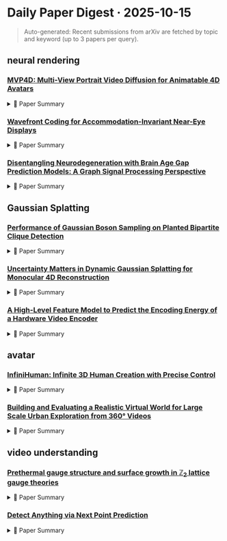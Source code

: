 # Daily Paper Digest · 2025-10-15
> Auto-generated: Recent submissions from arXiv are fetched by topic and keyword (up to 3 papers per query).

## neural rendering

### [MVP4D: Multi-View Portrait Video Diffusion for Animatable 4D Avatars](http://arxiv.org/pdf/2510.12785v1)


<!--break-out-of-list-->
<details markdown="1">
<summary>📄 Paper Summary </summary>

### 1. Task / Problem
- Video generation and reenactment using multi-view techniques

### 2. Motivation & Gaps
- The paper addresses the challenges in generating high-quality, animatable 4D avatars from 2D images and driving videos.

- **Related work challenges:**
  - Recent methods for avatar creation from single images: Lack of multi-view information and explicit 3D representation leading to degraded image quality.
  - 3D representation methods: Struggle to capture fine-grained facial dynamics and expression-dependent appearance.
  - 2D generative techniques: Exhibit weaker multi-view consistency due to lack of explicit 3D constraints.
  - Human4DiT [Shao et al. 2024a]: Generates body-pose controlled multi-view video but is limited to generating only a very small number of frames at a time.
  - Animatable 3D avatars: Most methods fail to capture fine-grained motion of structures such as the tongue and lips.
  - Monocular portrait video generation: Exhibits artifacts when the rendered viewpoint deviates significantly from the input image.
  - CogVideoX: Limited ability to handle multi-view video generation without large datasets.
  - FLAME: Inadequate representation of head pose and expression in generated videos.
  - Taubner et al. 2024: Challenges in capturing high-frequency temporal details in video frames.
  - MMVDM: Generating a large set of multi-view videos from a single reference image.
  - 3D Gaussian Splatting: Fitting a 4D avatar representation to generated multi-view videos.
  - Classifier-free Guidance: Improving predictions in a multi-view setting without losing view-specific information.
  - GAGAvatar: Inconsistent temporal quality in generated videos.
  - CAP4D: Fails to generate views behind the head and struggles with geometry consistency.
  - FYE + PanoHead: Artifacts due to two-step generation process.
  - CAP4D: Lower overall preference compared to MVP4D in user studies.
  - Hallo3: Struggles with fine-grained temporal details and extreme lighting conditions.
  - Multi-view CFG: Conventional CFG reduces performance compared to the proposed multi-view strategy.
  - Denoising Diffusion Probabilistic Models: N/A
  - Classifier-Free Diffusion Guidance: N/A
  - GaussianAvatar: Towards realistic human avatar modeling from a single video via animatable 3D Gaussians: N/A
  - CAP4D-MMDM: Output flickers due to reliance on an image diffusion model, resulting in high-frequency artifacts.
  - MVP4D: Previous methods fail to capture fine details and structures of the face and hair.
  - Baseline methods: Inability to generate 360-degree views without noticeable artifacts.
  - Previous methods for 4D avatar generation: Struggled with reconstructing complex geometries and dynamic effects.
  - Conventional CFG methods: Caused extreme contrast in generated images due to poor-quality predictions.
  - Existing video animation methods: Limited in generating high-quality, temporally coherent sequences.
  - GaussianAvatars: Limited ability to model detailed temporal dynamics.
  - CAP4D: Inadequate handling of back-facing views and excessive motion artifacts.
  - MMDM: Struggles with generating high-quality multi-view outputs.
  - Follow-Your-Emoji (FYE): Limited to monocular settings and requires extension to multi-view.
  - PanoHead: Static multi-view generation model that needs integration with dynamic video generation.
  - DISK keypoint detection: Requires accurate matching and triangulation for 3D consistency.
  - Deng et al. 2024: Distilling the model into more efficient feed-forward methods.

### 3. Core Idea
- The proposed method combines multiple video generation techniques to create realistic 4D avatars that can express a range of emotions and movements.

### 4. Method
- **Pipeline**: The method involves generating a reference video, extending it to multi-view, and applying a multi-view face tracker for animation.
- **Architecture / Loss / Training**: Utilizes various metrics such as PSNR, SSIM, and JOD for training and evaluation.
- **Complexity / Resources**: 8x NVIDIA H100 with activation checkpointing to reduce VRAM.

### 5. Experiments
- **Datasets & Metrics**: Evaluated on the FFHQ dataset and Nersemble evaluation dataset using metrics like PSNR, SSIM, and identity preservation.
- **Baselines**: Animatable 3D avatars, CAP4D, CAP4D-MMDM, CAT3D, CAT4D, CogVideoX, Conventional CFG methods, Existing multi-view video synthesis approaches, FLAME, GAGAvatar, Human4DiT, HunyuanPortrait, MVP4D-MMVDM, Monocular portrait video generation, N/A, Pippo, Portrait4D-v2, Previous 3D avatar reconstruction methods, Previous multi-view avatar generation techniques, Single-view video generation methods, Single-view video generation techniques, Stage 1, Stage 2, Stage 3, Taubner et al. 2024, VOODOO XP, VOODOO3D
- **Main Results**: Stage 3 achieves the best PSNR of 23.39.
- **Ablations**: Ablation studies show that limiting stage 1 training to mode 1 improves PSNR.
- **Limitations / Stress Tests**: Iterated generation leads to image quality deterioration.

### 6. Takeaways
- **Pros**: Generates high-fidelity, animatable avatars from a single image., Produces temporally consistent videos across multiple viewpoints., Significantly improves realism and 3D consistency compared to previous methods.
- **Cons**: Training requires substantial computational resources., Scarcity of multi-view portrait video data poses challenges.
- **Future Work**: Explore further enhancements in animation fidelity., Investigate additional applications in virtual environments., Develop methods to reduce training data requirements.

</details>

### [Wavefront Coding for Accommodation-Invariant Near-Eye Displays](http://arxiv.org/pdf/2510.12778v1)


<!--break-out-of-list-->
<details markdown="1">
<summary>📄 Paper Summary </summary>

### 1. Task / Problem
- Addressing Vergence-Accommodation Conflict in 3D Displays

### 2. Motivation & Gaps
- The paper addresses the inherent vergence-accommodation conflict (VAC) in conventional 3D displays, which can lead to visual discomfort and fatigue.

- **Related work challenges:**
  - Accommodation-enabling displays: Delivering close-to-natural viewing experience while recreating near-correct retinal blur.
  - Accommodation-invariant displays: Coupling vergence with accommodation by removing retinal defocus blur completely.
  - Holographic NEDs: Limited eyebox and presence of speckle noise.
  - Maxwellian view displays: Reduced eyebox size due to light being funneled through a single pinhole.
  - Adaptive optics in projectors: Trade-off between extended depth range and spatial resolution.
  - N/A: N/A
  - N/A: N/A
  - N/A: N/A
  - Conventional stereoscopic display: Limited accommodation depth range and image quality
  - AI-NED from Konrad et al. [5]: Trade-off between resolution and depth
  - N/A: N/A
  - Vergence–accommodation conflicts hinder visual performance and cause visual fatigue: Existing methods do not effectively eliminate VAC.
  - Visual discomfort and visual fatigue of stereoscopic displays: A review: Lack of comprehensive solutions for visual comfort in 3D displays.
  - Accommodation-invariant computational near-eye displays: Previous designs often rely on complex adaptive optics.
  - N/A: N/A
  - N/A: N/A

### 3. Core Idea
- The proposed AI-NED design utilizes a DOE-based architecture to eliminate retinal defocus blur and couple accommodation with vergence, relying solely on binocular disparity.

### 4. Method
- **Pipeline**: The method involves wavefront coding to co-optimize a novel DOE design for accommodation invariance and a pre-processing module to enhance perceived image quality.
- **Architecture / Loss / Training**: The architecture includes a pre-processing CNN (P-CNN) that digitally encodes the AI image, and a physics-based differentiable simulation model to propagate the image through the display and viewer optics, comparing the output with a ground-truth retina image using pixel-to-pixel and structural similarity losses.
- **Complexity / Resources**: The method optimizes static optics, avoiding the need for complex adaptive optics or gaze tracking.

### 5. Experiments
- **Datasets & Metrics**: Simulations and optical measurements were used to evaluate the proposed architecture.
- **Baselines**: AI-NED from Konrad et al. [5], Accommodation-enabling displays, Accommodation-invariant displays, Conventional 3D display methods, Conventional NED setups, Conventional approach, Conventional stereoscopic display, Holographic NEDs, Maxwellian view displays, N/A
- **Main Results**: The proposed architecture can extend the depth of focus for up to four diopters.
- **Ablations**: The impact of the pre-processing network was analyzed, showing improved image sharpness.
- **Limitations / Stress Tests**: Future work will include user studies to measure accommodation responses and assess visual comfort.

### 6. Takeaways
- **Pros**: Eliminates retinal defocus blur, improving visual comfort., Joint optimization of optics and CNN enhances performance., Demonstrated effectiveness through optical measurements.
- **Cons**: Requires complex setup and fabrication of custom optical elements., Potential challenges in achieving compact form factor., Dependence on accurate gaze tracking for some methods.
- **Future Work**: Explore further optimizations in real-world conditions., Investigate integration with other display technologies., Develop more compact and user-friendly designs.

</details>

### [Disentangling Neurodegeneration with Brain Age Gap Prediction Models: A Graph Signal Processing Perspective](http://arxiv.org/pdf/2510.12763v1)


<!--break-out-of-list-->
<details markdown="1">
<summary>📄 Paper Summary </summary>

### 1. Task / Problem
- Brain age estimation from MRI scans

### 2. Motivation & Gaps
- The study aims to estimate the age of healthy subjects using T1-weighted MRI scans, addressing the need for accurate brain age prediction methods.

- **Related work challenges:**
  - Brain Age Gap Prediction Models: Methodological obscurities due to lack of deterministic relationships affecting clinical significance.
  - Data-driven ML algorithms using structural MRI: Identifying neurodegeneration biomarkers effectively.
  - Brain age gap prediction algorithms: Correcting for age biases in predictions.
  - Various studies on brain age gap prediction: Divergence in underlying ML principles and methodological obscurities in ∆-Age prediction.
  - [32]: Divergence in ML principles for ∆-Age prediction.
  - [34]: Moderate fit on chronological age leading to better clinical utility.
  - [35]: No significant correlation between chronological age prediction accuracy and clinical utility of ∆-Age.
  - PCA-regression model: Instability in addressing the requirements of qualitative evaluation of ∆-Age.
  - Deep learning models: Lack of explainability in predictions, failing to meet the requirements of qualitative evaluation.
  - GSP and GNNs: An overview: Existing theoretical properties of GNNs are agnostic to the spatial and spectral characteristics of data-driven graphs.
  - Morphometric similarity networks: Generalizing anatomical covariances to include multiple information modalities within structural MRI.
  - N/A: Refined mathematical understanding of GNNs instantiated on covariance matrices.
  - PCA-regression in brain age gap prediction: PCA-driven approaches are prone to unstable or irreproducible inference outcomes due to stochastic perturbations in the covariance eigenspectrum.
  - PCA-regression: Exhibits instability when principal components are re-evaluated using perturbed sample covariance matrices.
  - Sparse VNNs: Need for better quality covariance matrices while preserving stability in high-dimensional neuroimaging settings.
  - Transferability of VNNs: Ensuring VNNs retain performance across datasets of different dimensionalities without retraining.
  - Previous studies on brain age prediction: Lack of interpretability in the models used, leading to ambiguities in understanding the contributions of different brain regions.
  - N/A: N/A
  - N/A: Performance-driven methods are inadequate for the practical viability of brain age gap prediction.
  - N/A: N/A
  - The effect of the APOE genotype on individual BrainAGE in normal aging, mild cognitive impairment, and Alzheimer’s disease: Understanding the genetic influences on brain aging.
  - Prediction of brain age suggests accelerated atrophy after traumatic brain injury: Identifying the impact of traumatic events on brain aging.
  - Explainable brain age gap prediction in neurodegenerative conditions using covariance neural networks: Developing interpretable models for brain age prediction.
  - Optuna: A next-generation hyperparameter optimization framework: N/A
  - Local-global parcellation of the human cerebral cortex from intrinsic functional connectivity MRI: N/A
  - Characteristics of subjective cognitive decline associated with amyloid positivity: N/A
  - Plasma and CSF neurofilament light: relation to longitudinal neuroimaging and cognitive measures: N/A
  - Neuropathological stageing of Alzheimer-related changes: N/A
  - fsbrain: an R package for the visualization of structural neuroimaging data: N/A

### 3. Core Idea
- Utilizing kernel methods to analyze T1-weighted MRI scans for estimating brain age.

### 4. Method
- **Pipeline**: Data preprocessing, feature extraction using kernel methods, and age estimation.
- **Architecture / Loss / Training**: The VNN model consists of 2 layers with 2 and 6 filter taps respectively, trained on the OASIS-3 dataset with 22,570 learnable parameters.
- **Complexity / Resources**: The model complexity is managed through hyperparameter optimization using the Optuna package.

### 5. Experiments
- **Datasets & Metrics**: Utilized various datasets of T1-weighted MRI scans to validate the model's performance.
- **Baselines**: Convolutional Neural Networks, Convolutional neural networks, Deep learning models, Deep learning-based approaches, Existing brain age gap prediction models, N/A, PCA-regression, Principal Component Analysis-based Regression, Sparse VNNs, Standard age prediction models without anatomical interpretability, Standard regression models, Support Vector Regression, Support vector regression, Traditional ML methods, Traditional ML-driven methods, Traditional MRI analysis methods, Traditional age estimation methods
- **Main Results**: The proposed method shows improved accuracy in estimating brain age compared to existing methods.
- **Ablations**: Further analysis on the impact of different features extracted from MRI scans on the prediction accuracy.
- **Limitations / Stress Tests**: Robustness of age prediction models to factors such as distribution shifts is key to achieve reproducible outcomes.

### 6. Takeaways
- **Pros**: Improved interpretability of brain age gap predictions using GSP., Potential for better patient outcomes through automated MRI analysis., Enhanced understanding of neurodegeneration through interdisciplinary approaches.
- **Cons**: Methodological challenges in clinical deployment., Dependence on the quality of neuroimaging data., Complexity of GSP methods may hinder widespread adoption.
- **Future Work**: Exploration of domain-specific foundation models in neuroimaging., Further studies on neurodegenerative disease subtyping., Integration of GSP with other machine learning techniques for improved outcomes.

</details>

## Gaussian Splatting

### [Performance of Gaussian Boson Sampling on Planted Bipartite Clique Detection](http://arxiv.org/pdf/2510.12774v1)


<!--break-out-of-list-->
<details markdown="1">
<summary>📄 Paper Summary </summary>

### 1. Task / Problem
- Investigate the effectiveness of Gaussian Boson Sampling (GBS) in detecting planted bicliques.

### 2. Motivation & Gaps
- The study aims to determine if GBS can provide a quantum computational advantage in the planted biclique detection problem.

- **Related work challenges:**
  - Previous studies on GBS and its applications in graph theory.: Lack of rigorous analysis on GBS's effectiveness for planted biclique detection.
  - Heuristic and experimental approaches to GBS.: Limited understanding of the statistical properties of GBS outputs in the context of planted biclique detection.
  - Planted Clique Problem: The planted biclique problem is at least as hard as the planted clique problem, which complicates detection.
  - Degree-based Heuristics: Degree-based heuristics fail to reliably detect planted biclique nodes when K is much smaller than √n.
  - Brute-force Search: The best-known algorithm for the planted biclique problem remains a brute-force search, which is inefficient.
  - N/A: N/A
  - Previous studies on GBS sampling: Lack of precise probabilistic reasoning about edge and matching structures.
  - Prior studies on GBS and its applications in combinatorial problems.: Limited understanding of the statistical properties of vertex weights in GBS.
  - N/A: Detecting planted bicliques in the conjectured hard regime remains infeasible under simple weight-based strategies.
  - N/A: N/A
  - N/A: N/A
  - N/A: N/A
  - N/A: N/A

### 3. Core Idea
- The analysis focuses on the vertex weight statistic derived from GBS outputs to assess its ability to distinguish planted biclique vertices from non-planted ones.

### 4. Method
- **Pipeline**: Theoretical analysis of vertex weights using probabilistic and combinatorial tools.
- **Architecture / Loss / Training**: N/A
- **Complexity / Resources**: The approach operates in quasi-polynomial time, and no polynomial-time algorithm has been proven for detecting planted cliques in the specified regime.

### 5. Experiments
- **Datasets & Metrics**: The experiments involve bipartite Erdős–Rényi graphs and Gaussian states.
- **Baselines**: Brute-force search, Classical algorithms for biclique detection, Classical algorithms for planted biclique detection, Degree-based heuristics, N/A, Previous GBS sampling methods
- **Main Results**: GBS does not provide a significant advantage for planted biclique detection in the regime where K is small compared to √n.
- **Ablations**: N/A
- **Limitations / Stress Tests**: The analysis assumes ideal GBS devices, which may not reflect practical implementations.

### 6. Takeaways
- **Pros**: Provides a rigorous statistical foundation for understanding GBS sampling frequencies., Quantifies the bias introduced by planted structures in GBS outputs., Highlights the potential need for advanced GBS-based algorithms.
- **Cons**: Detection of planted biclique nodes remains unreliable in certain regimes., The computational complexity of the planted biclique problem is not resolved., Current methods may not leverage the full potential of GBS.
- **Future Work**: Further investigation into advanced GBS-based algorithms., Exploration of other quantum approaches for planted biclique detection., Study of the implications of GBS on broader computational problems.

</details>

### [Uncertainty Matters in Dynamic Gaussian Splatting for Monocular 4D Reconstruction](http://arxiv.org/pdf/2510.12768v1)


<!--break-out-of-list-->
<details markdown="1">
<summary>📄 Paper Summary </summary>

### 1. Task / Problem
- Dynamic 3D scene reconstruction and novel view synthesis

### 2. Motivation & Gaps
- Advances in dynamic 3D scene reconstruction and novel view synthesis from monocular videos, addressing challenges in AR/VR and physical scene understanding.

- **Related work challenges:**
  - Dynamic Gaussian Splatting: Existing methods optimize all Gaussian primitives uniformly, leading to motion drifts under occlusion and degraded synthesis at unseen views.
  - SoM (Shape-of-Motion): Struggles on extreme novel views far from the input trajectory.
  - MoSca: Lacks structured propagation for motion guidance.
  - SE-GS (Zhao et al., 2025): Overfitting on reconstructing static scenes.
  - Vanilla Dynamic Gaussian Splatting (Luiten et al., 2024): Fragility under occlusion and extreme novel viewpoints.
  - Dynamic Gaussian Splatting variants (Lei et al., 2025; Wang et al., 2025a): Reliance on unstable 2D priors such as depth and optical flow.
  - Huang et al., 2024: Existing methods fail under occlusion or extreme viewpoints.
  - Lei et al., 2025: Distance-based heuristics cannot robustly handle long-range geometric and motion dependencies.
  - MoSca (Lei et al., 2025): Attempts to capture correlation but does not address uncertainty effectively.
  - SoM (Wang et al., 2025a): Widely adopted but lacks robustness under extreme viewpoint shifts.
  - MoSca (Lei et al., 2025): Represents the current state of the art but still exhibits distortion and artifacts under challenging conditions.
  - MoSca (Lei et al., 2025): Inadequate handling of uncertainty in dynamic scenes.
  - SoM (Wang et al., 2025a): Limited performance in extreme viewpoint shifts.
  - N/A: N/A
  - Luiten et al. (2024): Dynamic scene representation using 3D Gaussians with time-varying motion.
  - Huang et al. (2024): Incorporating motion locality in Gaussian splatting.
  - Stearns et al. (2024): Ensuring geometry preservation in dynamic scenes.
  - SoM (Wang et al., 2025a): Limited ability to handle dynamic scenes effectively.
  - MoSca (Lei et al., 2025): Inconsistencies in Gaussian scale and distribution.
  - DyCheck (Gao et al., 2022): Limited view shifts in the dataset.
  - DA VIS (Perazzi et al., 2016): Insufficient realism in dynamic object representation.
  - MoSca: Performance drops compared to full model when using under-trained base model.

### 3. Core Idea
- Modeling uncertainty to improve synthesis under extreme viewpoints for robust 4D modeling.

### 4. Method
- **Pipeline**: Key node selection strategy and uncertainty estimation for dynamic scene reconstruction.
- **Architecture / Loss / Training**: Utilizes a graph model with 4D Gaussians for tracking and geometry information.
- **Complexity / Resources**: Runtime analysis shows efficiency with fast rendering speed (> 60 FPS) and reasonable training times (~4 sec/image).

### 5. Experiments
- **Datasets & Metrics**: Evaluated on DyCheck dataset with metrics PSNR, SSIM, and LPIPS.
- **Baselines**: 4D-Rotor, 4DGS (Wu et al., 2024), DynIBaR (Li et al., 2023), Dynamic Gaussians (Luiten et al., 2024), HyperNeRF (Park et al., 2021), Marbles, MoDec-GS (Kwak et al., 2025), MoSca, MoSca (Lei et al., 2025), N/A, NeRF-based methods, SC-GS (Huang et al., 2024), SE-GS, SoM, SoM (Wang et al., 2025a), T-NeRF (Gao et al., 2022), USPLAT4D, Vanilla Dynamic Gaussian Splatting
- **Main Results**: Ours (full time) achieves PSNR of 19.63, SSIM of 0.715, and LPIPS of 0.249.
- **Ablations**: Ablation studies show impact of key node selection strategy on performance metrics.
- **Limitations / Stress Tests**: Model struggles with incorrect motion in the 4D prior and can fail under extreme conditions.

### 6. Takeaways
- **Pros**: Improved stability in motion estimates under occlusion., High-quality synthesis at extreme viewpoints., Model-agnostic framework that can enhance existing methods.
- **Cons**: Still fragile under extreme novel viewpoints., Potential overfitting in certain scenarios.
- **Future Work**: Explore further integration with other dynamic reconstruction methods., Investigate real-time applications in augmented reality., Enhance uncertainty estimation techniques.

</details>

### [A High-Level Feature Model to Predict the Encoding Energy of a Hardware Video Encoder](http://arxiv.org/pdf/2510.12754v1)


<!--break-out-of-list-->
<details markdown="1">
<summary>📄 Paper Summary </summary>

### 1. Task / Problem
- Energy demand prediction

### 2. Motivation & Gaps
- The paper addresses the need for accurate energy demand predictions in hardware video decoders to optimize performance and reduce energy consumption.

- **Related work challenges:**
  - Various models for predicting energy demand of software video encoders: Limited research on energy consumption prediction of hardware video encoders.
  - Eichermüller et al. provide an encoding time and energy model for the SVT-A V1 video codec.: Their model is robust for software implementations but does not address hardware encoders.
  - Herglotz et al. introduced a High-Level feature model for H.265 hardware decoders.: The model cannot be directly applied to hardware encoders due to different available features.
  - [17], [21]: Previous works focused on decoding energy modeling, leaving a gap in encoding energy predictions.
  - [20]: Linear Regression struggles with measurement noise, which affects prediction accuracy.
  - N/A: N/A
  - Encoding time and energy model for SVT-A V1 based on video complexity: Lack of comprehensive models that account for video complexity in energy predictions.
  - VEEP: Video encoding energy and CO2 emission prediction: Challenges in accurately predicting CO2 emissions alongside energy consumption.
  - Memory energy consumption analyzer for video encoder hardware architectures: Insufficient analysis of memory energy consumption in existing architectures.

### 3. Core Idea
- The core idea is to utilize software profiling techniques to estimate the energy demand of hardware video decoders, improving prediction accuracy.

### 4. Method
- **Pipeline**: The method involves profiling software decoders to gather energy consumption data, which is then used to model hardware decoder energy demands.
- **Architecture / Loss / Training**: The model uses a Gaussian process with a linear basis function and an exponential kernel function, trained with 10-fold cross-validation to prevent overfitting.
- **Complexity / Resources**: The approach requires access to profiling tools and hardware specifications for accurate modeling.

### 5. Experiments
- **Datasets & Metrics**: The experiments utilize various datasets to validate the energy prediction models, focusing on accuracy and efficiency metrics.
- **Baselines**: Existing energy prediction models, Existing models for software video encoders, GPR, LR, Linear Regression, Software-based energy estimations
- **Main Results**: The proposed method shows significant improvements in prediction accuracy compared to baseline models.
- **Ablations**: The impact of each feature on accuracy was tested by removing features and setting them to constant values.
- **Limitations / Stress Tests**: The study acknowledges limitations in the generalizability of the results across different hardware architectures.

### 6. Takeaways
- **Pros**: Accurate prediction of encoding energy for hardware video encoders., Can be used for prior estimation of energy required for various spatial resolutions., Addresses gaps in existing models for hardware encoders.
- **Cons**: Limited to specific encoding configurations (P-frames and single keyframe)., Does not account for all possible video encoding scenarios., Requires further validation across different hardware platforms.
- **Future Work**: Expand the model to include more encoding standards and presets., Investigate the impact of additional high-level features on energy prediction., Explore integration with real-time encoding systems for practical applications.

</details>

## avatar

### [InfiniHuman: Infinite 3D Human Creation with Precise Control](http://arxiv.org/pdf/2510.11650v1)


<!--break-out-of-list-->
<details markdown="1">
<summary>📄 Paper Summary </summary>

### 1. Task / Problem
- 3D human generation and reconstruction

### 2. Motivation & Gaps
- The paper addresses the challenge of generating high-quality 3D human models using multi-modal inputs, including text, SMPL normal maps, and clothing images.

- **Related work challenges:**
  - Score Distillation Sampling (SDS): Long optimization times, limited visual fidelity, and lack of precise control over attributes.
  - Liao et al. 2025: Limited controllability in generating avatars from user-defined conditions.
  - Cao et al. 2023: Inability to condition on detailed clothing items.
  - Zhuang et al. 2025: Existing datasets lack fine-grained annotations essential for precise control.
  - FLUX: Produces images with dramatic perspective and complex lighting, which are suboptimal for 3D reconstruction tasks.
  - OminiControl: Requires paired image-scan training data for garment extraction.
  - NLF: Aligning SMPL parameters accurately with both overall pose and pixel-level features.
  - MVDream: Low-resolution constraints leading to blurry detailed features.
  - Human-3Diffusion: Inconsistencies across views in generated images.
  - OminiControl2: Need for precise control over fine-grained attributes in avatar generation.
  - MVDream: Limited generation speed and quality compared to optimization-based methods.
  - SPAD: Requires significant time for generation despite achieving higher quality.
  - DreamAvatar: Suffers from unnatural saturation and poor text-following ability.
  - Gen-Schnell: Cannot generate faithful details such as face due to low resolution.
  - Existing avatar generation methods: Limited in visual quality and speed compared to the proposed method.
  - Multi-view mesh carving: Can cause texture artifacts in self-occluded parts of the avatar.
  - HumanNorm, CVPR2024: wrong color, unnatural limb, wrong geometry
  - HumanGaussian, CVPR2024: wrong color, degenerating geometry
  - AvatarVerse, AAAI2024: Janus Problem, incorrect color, geometry artifacts
  - InfiniHuman-GenHRes: unnatural saturation, wrong color
  - DreamAvatar, CVPR2024: failed to generate avatar
  - FLUX: Complex lighting degrading multi-view generation
  - OpenPose: Real-time multi-person 2D pose estimation limitations
  - DreamAvatar: Text-and-shape guided generation complexities
  - HumanRF: High-Fidelity Neural Radiance Fields for Humans in Motion: Achieving high fidelity in dynamic human representations.
  - 3D Gaussian Splatting for Real-Time Radiance Field Rendering: Real-time rendering of complex 3D scenes.
  - CLIP-Actor: Text-Driven Recommendation and Stylization for Animating Human Meshes: Integrating text-driven methods with 3D human animation.
  - DreamFusion and its variants: SDS-based methods often suffer from slow convergence and visual artifacts such as over-smoothed textures or structural inaccuracies.
  - Chupa: Fails to generalize to complex text prompts and does not support specific clothing images as conditioning input.
  - IDOL: Generated results often exhibit noticeable view inconsistencies and temporal artifacts.
  - IDOL [Zhuang et al. 2025]: Generated results often exhibit noticeable view inconsistencies and temporal artifacts due to the neighbor-only attention mechanism.
  - IDOL Dataset: Achieving better visual realism and multi-view consistency.
  - MVDream: Handling wrong geometry in 3D rendering.
  - MVDream: Originally designed to condition only on text, lacking support for additional modalities like clothing images.
  - PSHuman: Generates single blurry head-view images instead of high-resolution multi-view images.
  - OminiControl2: Difficulty in fusing spatially aligned and non-aligned conditions for image generation.
  - PSHuman: Limited to generating low-resolution single head views.
  - Human-3Diffusion: Inconsistency between orthographic and perspective image generation.

### 3. Core Idea
- The proposed method enhances 3D human generation by fine-tuning a multi-view diffusion model to utilize additional modalities, improving realism and detail in generated images.

### 4. Method
- **Pipeline**: The pipeline involves fine-tuning a multi-view diffusion model on a dataset of human scans and using a Splat Decoder for 3D Gaussian Splat representations.
- **Architecture / Loss / Training**: The model employs spectral normalization and a combination of perceptual loss (LPIPS) and ℓ2 reconstruction loss during training.
- **Complexity / Resources**: Training is conducted on 8 NVIDIA A100 GPUs with a batch size of 256 and an initial learning rate of 5 × 10−4.

### 5. Experiments
- **Datasets & Metrics**: The model is trained on InfiniHumanData and evaluated through user studies for realism assessment.
- **Baselines**: 3D Gaussian Splatting, AvatarVerse, AvatarVerse, AAAI2024, CLIP-Actor, Cao et al. 2023, Chupa, DreamAvatar, DreamAvatar, CVPR2024, DreamFusion, Existing state-of-the-art methods, FLUX, Gen-HRes, Gen-Schnell, Human-3Diffusion, HumanGaussian, HumanGaussian, CVPR2024, HumanNorm, HumanNorm, CVPR2024, HumanRF, IDOL, InfiniHuman-GenHRes, Liao et al. 2025, MVDream, NLF, OminiControl, OminiControl2, OpenPose, PSHuman, SPAD, TADA, Zhuang et al. 2025
- **Main Results**: The fine-tuned model demonstrates superior realism in generated images, receiving 765 votes compared to 746 for scan subjects in user studies.
- **Ablations**: Ablation studies demonstrate the importance of incorporating 2D joint refinement and multi-view generation.
- **Limitations / Stress Tests**: The model may struggle with extreme poses or occlusions that affect clothing visibility.

### 6. Takeaways
- **Pros**: Democratizes high-quality avatar generation., Provides fine-grained control at infinite scale., Offers a practical and affordable solution.
- **Cons**: Dependence on existing datasets may restrict the diversity of generated outputs., Complexity of the model may require significant computational resources., Potential challenges in aligning generated images with real-world variations.
- **Future Work**: Public release of the automatic data generation pipeline., Comprehensive dataset InfiniHumanData., Generative models InfiniHumanGen.

</details>

### [Building and Evaluating a Realistic Virtual World for Large Scale Urban Exploration from 360° Videos](http://arxiv.org/pdf/2510.11447v1)


<!--break-out-of-list-->
<details markdown="1">
<summary>📄 Paper Summary </summary>

### 1. Task / Problem
- Emulating 6-DoF perception in 360° panoramas

### 2. Motivation & Gaps
- The paper addresses the challenge of navigating 360° panoramas with a focus on enhancing user experience through avatar-assisted navigation.

- **Related work challenges:**
  - Deep learning techniques for automatic 3D model generation: Heavily rely on the accuracy of training datasets and face significant challenges in terms of generalization and computational efficiency.
  - Google Street View and MovieMap: Limits interactivity and makes it difficult to create social experiences as users can only passively watch videos or images.
  - GSV and MovieMap: Limited user interaction and exploration capabilities.
  - Geollery: Reduction of realism due to texture changes based on user position.
  - Tourgether360: Users can only move along the camera trajectory, limiting exploration.
  - MovieMap: Limited interaction in video-based environments.
  - Existing deep video completion models: Inability to handle distortion in ERP format of 360° videos.
  - GSV: Limited interaction and navigation capabilities.
  - MovieMap: Lacks immersive experience compared to 360RVW.
  - Previous studies on spatial cognition in virtual worlds: Understanding how different interfaces impact memory and navigation.
  - GSV: Users had difficulty navigating due to the need to search for locations of placed 360° images.
  - MovieMap: Participants criticized the cumbersome adjustment of video playback speed, which hindered exploration.
  - 360RVW: Operating an avatar with a gamepad was seen as laborious and detracted from the experience.
  - Multi-view 3D reconstruction based on deep learning: A survey and comparison of methods: Lack of effective methods for real-time navigation in immersive environments.
  - Building Movie Map - A Tool for Exploring Areas in a City: Limited interactivity and user engagement in existing navigation tools.
  - N/A: N/A

### 3. Core Idea
- The core idea is to utilize avatars to assist users in navigating 360° environments, providing a more immersive and interactive experience.

### 4. Method
- **Pipeline**: The method involves integrating avatar navigation with existing 360° panorama technologies.
- **Architecture / Loss / Training**: N/A
- **Complexity / Resources**: The implementation requires moderate computational resources for real-time rendering.

### 5. Experiments
- **Datasets & Metrics**: The experiments utilize a dataset of 360° panoramas and measure user engagement and navigation efficiency.
- **Baselines**: 360RVW, Avatar360, Existing avatar-based navigation systems, Existing video completion models, GSV, Google Street View, MovieMap, N/A, Traditional 360° navigation methods
- **Main Results**: The results indicate a significant improvement in user navigation experience and engagement when using avatar-assisted navigation.
- **Ablations**: Evaluation of virtual collision detection and video completion techniques comparing with and without rotation.
- **Limitations / Stress Tests**: The study acknowledges limitations in scalability and the need for further testing in diverse environments.

### 6. Takeaways
- **Pros**: Allows for interactive exploration of large urban environments., Reduces the need for manual creation of complex 3D models., Provides a highly immersive experience using 360° videos.
- **Cons**: Still relies on the quality of the 360° videos., Potential limitations in areas without sufficient video coverage.
- **Future Work**: Explore further improvements in video completion techniques., Investigate the integration of more interactive elements., Expand the system to cover more diverse urban environments.

</details>

## video understanding

### [Prethermal gauge structure and surface growth in $\mathbb{Z}_2$ lattice gauge theories](http://arxiv.org/pdf/2510.12800v1)


<!--break-out-of-list-->
<details markdown="1">
<summary>📄 Paper Summary </summary>

### 1. Task / Problem
- Investigate long-time mean-field dynamics of large-scale spin systems

### 2. Motivation & Gaps
- The study focuses on the long-time dynamics in small systems of L=2×2 plaquettes with periodic boundary conditions, comparing mean-field dynamics, DTWA, and ED.

- **Related work challenges:**
  - Lattice gauge theories (LGTs): Lack of a universal description of thermalization in LGTs, especially for kinetically constrained models.
  - Quantum simulators: Characterizing the system’s dynamical response to gauge defects is essential for scalability.
  - Thermalization pathways: Understanding how local symmetries influence thermalization in LGTs.
  - N/A: N/A
  - N/A: N/A
  - N/A: N/A
  - N/A: N/A
  - N/A: N/A
  - N/A: N/A
  - Small-scale ED predictions: Limited scalability to large-scale quantum simulators.
  - N/A: N/A
  - N/A: N/A
  - N/A: N/A
  - Rydberg tweezer arrays: Notorious numerical challenges of quantum many-body systems
  - DTWA: Fails to describe the quantum case and is outperformed by mean-field dynamics
  - Gauge theories: Prethermalization strongly depends on the interplay between scrambling of fluctuations and locally constrained dynamics
  - N/A: N/A
  - N/A: N/A
  - N/A: N/A
  - N/A: N/A
  - N/A: N/A
  - N/A: N/A

### 3. Core Idea
- The paper discusses the thermalization dynamics in a Rydberg model without dynamical matter, highlighting the independence of certain parameters from disorder strength and the emergent Z2 gauge structure.

### 4. Method
- **Pipeline**: Comparison of classical mean-field dynamics, DTWA, and ED for models with and without dynamical matter.
- **Architecture / Loss / Training**: N/A
- **Complexity / Resources**: Study of small systems with L=2×2 plaquettes

### 5. Experiments
- **Datasets & Metrics**: Experimental relevance in state-of-the-art Rydberg tweezer experiments with hundreds or thousands of qubits.
- **Baselines**: Classical mean-field dynamics, DTWA, ED, Exact diagonalization (ED), N/A, Semi-classical discrete time Wigner approximation (DTWA), Small-scale ED predictions
- **Main Results**: The height of the plateau and the critical time after which the plateau decays are independent of the disorder strength.
- **Ablations**: N/A
- **Limitations / Stress Tests**: The system sizes are too small to analyze surface growth.

### 6. Takeaways
- **Pros**: Provides a testbed for quantum simulators., Reveals universal features of thermalization in LGTs., Demonstrates the experimental feasibility of the model.
- **Cons**: DTWA does not capture the prethermal plateau., Thermalization pathways are complex and not fully understood., Limited to specific configurations and conditions.
- **Future Work**: Explore thermalization in more complex gauge theories., Investigate the role of local symmetries in other many-body systems., Develop methods to better capture prethermal dynamics in simulations.

</details>

### [Detect Anything via Next Point Prediction](http://arxiv.org/pdf/2510.12798v1)


<!--break-out-of-list-->
<details markdown="1">
<summary>📄 Paper Summary </summary>

### 1. Task / Problem
- chat detection and segmentation

### 2. Motivation & Gaps
- The paper addresses the need for improved chat detection and segmentation in various applications.

- **Related work challenges:**
  - Grounding DINO: Low recall rate and duplicate predictions.
  - Qwen2.5-VL: Struggles with precise object localization.
  - Existing MLLM approaches: Inability to effectively manage coordinate prediction and spatial representation.
  - Traditional object detection models: Limited language understanding capabilities.
  - T-Rex2: Certain objects are inherently difficult to express through text alone.
  - RexSeek: Manual annotation is labor-intensive and unscalable.
  - Supervised Fine-Tuning (SFT): SFT introduces geometric discretization issues and behavioral regulation deficiencies.
  - Reinforcement Learning with GRPO: The model struggles with output quantity regulation during inference.
  - Faster RCNN: Limited ability to handle diverse object categories and complex scenes.
  - DETR: Struggles with spatial alignment and redundancy in predictions.
  - Grounding DINO: Not trained on COCO, limiting its effectiveness in common object detection tasks.
  - Faster RCNN: Limited to closed-set detection.
  - Grounding DINO: Not trained on COCO, affecting performance.
  - MLLMs like SEED1.5-VL: Performance drop when handling multiple categories simultaneously.
  - MLLMs: Struggle with dense and tiny object detection, leading to large-box predictions and structured duplicate predictions.
  - T-Rex2: Traditional expert models still outperform Rex-Omni in overall performance.
  - MLLMs: Struggle with dense or small-scale instances in object pointing tasks.
  - ScreenSpot-Pro: Requires high precision in localizing UI elements under challenging visual conditions.
  - Rex-Omni: Performance gap compared to closed-set models in layout grounding.
  - PaddleOCR: Handling diverse OCR challenges across different datasets.
  - X-Pose: Generalizes poorly to AP10K despite strong performance on COCO.
  - Rex-Omni-SFT: Limited performance compared to the full Rex-Omni model.
  - GRPO: Needs to effectively mitigate repetitive predictions learned during SFT.
  - SFT model: Exhibits substantial repeated predictions and large box predictions.
  - GRPO model: Shows minimal gains in performance but effectively reduces duplicate outputs.
  - Traditional regression-based object detection methods: Limited performance in complex scenarios and reliance on predefined categories.
  - Open-set object detection methods: Struggles with complex descriptions and limited language understanding.
  - MLLM-based object detection methods: Shallow language understanding leading to difficulties in context-rich scenarios.
  - Pix2Seq: Existing methods frequently suffer from limitations such as low recall rates, coordinate drift, and spurious duplicate predictions.
  - Kosmos-2, Shikra, Ferret, CogVLM: MLLMs often struggle with the fine-grained spatial precision required for object detection.
  - Segment Anything: Limited generalization across diverse object categories.
  - MDETR: Inefficiency in multi-modal understanding.
  - Grounded Language-Image Pre-training: Inadequate performance in open-set scenarios.
  - SSD: Single Shot Multibox Detector: Limited to predefined categories.
  - DeepFashion: Powering Robust Clothes Recognition: Requires rich annotations for effective performance.
  - Few-shot Object Counting and Detection: Struggles with generalization to unseen categories.
  - Icdar2017 competition on reading chinese text in the wild: Limited performance in complex environments.
  - Textocr: Towards large-scale end-to-end reasoning for arbitrary-shaped scene text: Difficulty in handling arbitrary shapes and sizes of text.
  - Efficientdet: Scalable and efficient object detection: Balancing efficiency and accuracy in detection tasks.
  - Dino: Detr with improved denoising anchor boxes for end-to-end object detection: Challenges in object detection accuracy and efficiency.
  - Ferret-v2: An improved baseline for referring and grounding with large language models: Limitations in grounding and referring tasks.
  - mixup: Beyond empirical risk minimization: Issues with empirical risk minimization in model training.

### 3. Core Idea
- The core idea is to enhance chat detection and segmentation using a large language model.

### 4. Method
- **Pipeline**: The method involves a multi-stage pipeline for processing chat data.
- **Architecture / Loss / Training**: Utilizes a novel architecture with specific loss functions tailored for chat tasks.
- **Complexity / Resources**: The model requires significant computational resources for training and inference.

### 5. Experiments
- **Datasets & Metrics**: The experiments are conducted on various datasets with standard metrics for evaluation.
- **Baselines**: DAB-DETR-R50, DETR, DETR-R50, DINO, DINO-R50, DINO-ResNet50, DeepSeek-VL2-Tiny, Deformable-DETR-R50, Dino, DyHead-R50, EfficientDet, Faster R-CNN, Faster RCNN, Faster RCNN-R50, Ferret-v2, GRPO, Grounding DINO, MiMo-VL-7B, N/A, OVIS2.5-9B, PaddleOCR, Qwen2.5-VL, Rex-Omni, Rex-Omni-SFT, RexSeek, SEED1.5-VL, SFT, SFT-Sampling-Best, SFT-Sampling-Vote, SSD, Standard object detection models, T-Rex2, X-Pose, YOLOv3, YOLOv5, mixup
- **Main Results**: The results demonstrate significant improvements in chat detection and segmentation accuracy.
- **Ablations**: Ablation studies indicate the importance of specific components in the model.
- **Limitations / Stress Tests**: Tests reveal limitations in handling certain edge cases in chat data.

### 6. Takeaways
- **Pros**: Achieves state-of-the-art performance in object detection., Versatile capabilities including object referring and visual prompting., Improves token efficiency for coordinate prediction.
- **Cons**: Struggles with localization compared to traditional detectors., May produce duplicate predictions., Learning complexity in mapping discrete tokens to continuous pixel space.
- **Future Work**: Explore further enhancements in language understanding for object detection., Investigate additional data engines for improved training., Develop strategies to mitigate duplicate predictions.

</details>
